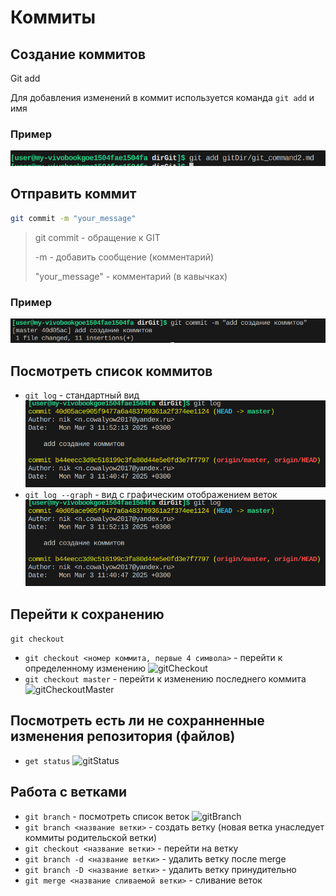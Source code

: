 # Коммиты

## Создание коммитов
Git add

Для добавления изменений в коммит используется команда `git add` и имя

### Пример
![gitAdd](photos/gitAdd.png)

## Отправить коммит
```bash
git commit -m "your_message"
```
> git commit - обращение к GIT
>
>-m - добавить сообщение (комментарий)
>
>"your_message" - комментарий (в кавычках)
### Пример
![gitCommit](photos/gitCommit.png)

## Посмотреть список коммитов
* `git log` - стандартный вид
![gitLog](photos/gitLog.png)
* `git log --graph` - вид с графическим отображением веток
![gitLogGraph](photos/gitLog.png)


## Перейти к сохранению
 ```git checkout```
* ```git checkout <номер коммита, первые 4 символа>``` - перейти к определенному изменению ![gitCheckout](photos/gitChechout.png)
* ```git checkout master``` - перейти к изменению последнего коммита ![gitCheckoutMaster](photos/gtiCheckoutMaster.png)
## Посмотреть есть ли не сохранненные изменения репозитория (файлов)
* ```get status```
![gitStatus](photos/gitStatus.png)

## Работа с ветками
* ```git branch``` - посмотреть список веток ![gitBranch](photos/gitBranch.png)
* ```git branch <название ветки>``` - создать ветку (новая ветка унаследует коммиты родительской ветки)
* ```git checkout <название ветки>``` - перейти на ветку
* ```git branch -d <название ветки>``` - удалить ветку после merge
* ```git branch -D <название ветки>``` - удалить ветку принудительно
* ```git merge <название сливаемой ветки>``` - сливание веток

